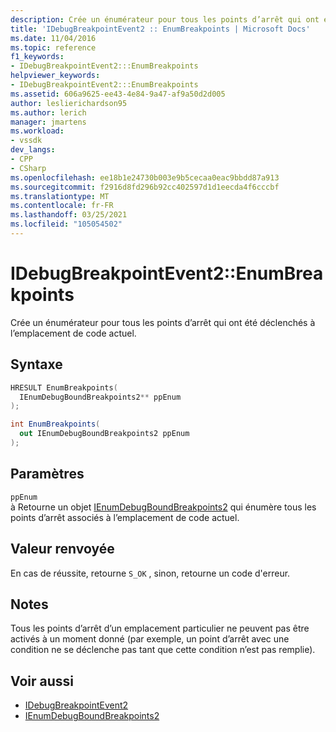 ```yaml
---
description: Crée un énumérateur pour tous les points d’arrêt qui ont été déclenchés à l’emplacement de code actuel.
title: 'IDebugBreakpointEvent2 :: EnumBreakpoints | Microsoft Docs'
ms.date: 11/04/2016
ms.topic: reference
f1_keywords:
- IDebugBreakpointEvent2:::EnumBreakpoints
helpviewer_keywords:
- IDebugBreakpointEvent2:::EnumBreakpoints
ms.assetid: 606a9625-ee43-4e84-9a47-af9a50d2d005
author: leslierichardson95
ms.author: lerich
manager: jmartens
ms.workload:
- vssdk
dev_langs:
- CPP
- CSharp
ms.openlocfilehash: ee18b1e24730b003e9b5cecaa0eac9bbdd87a913
ms.sourcegitcommit: f2916d8fd296b92cc402597d1d1eecda4f6cccbf
ms.translationtype: MT
ms.contentlocale: fr-FR
ms.lasthandoff: 03/25/2021
ms.locfileid: "105054502"
---
```

# <a name="idebugbreakpointevent2enumbreakpoints"></a>IDebugBreakpointEvent2::EnumBreakpoints
Crée un énumérateur pour tous les points d’arrêt qui ont été déclenchés à l’emplacement de code actuel.

## <a name="syntax"></a>Syntaxe

```cpp
HRESULT EnumBreakpoints(
  IEnumDebugBoundBreakpoints2** ppEnum
);
```

```csharp
int EnumBreakpoints(
  out IEnumDebugBoundBreakpoints2 ppEnum
);
```

## <a name="parameters"></a>Paramètres
`ppEnum`\
à Retourne un objet [IEnumDebugBoundBreakpoints2](../../../extensibility/debugger/reference/ienumdebugboundbreakpoints2.md) qui énumère tous les points d’arrêt associés à l’emplacement de code actuel.

## <a name="return-value"></a>Valeur renvoyée
 En cas de réussite, retourne `S_OK` , sinon, retourne un code d'erreur.

## <a name="remarks"></a>Notes
 Tous les points d’arrêt d’un emplacement particulier ne peuvent pas être activés à un moment donné (par exemple, un point d’arrêt avec une condition ne se déclenche pas tant que cette condition n’est pas remplie).

## <a name="see-also"></a>Voir aussi
- [IDebugBreakpointEvent2](../../../extensibility/debugger/reference/idebugbreakpointevent2.md)
- [IEnumDebugBoundBreakpoints2](../../../extensibility/debugger/reference/ienumdebugboundbreakpoints2.md)

